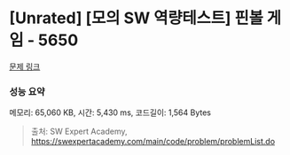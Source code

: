 # [Unrated] [모의 SW 역량테스트] 핀볼 게임 - 5650 

[문제 링크](https://swexpertacademy.com/main/code/problem/problemDetail.do?contestProbId=AWXRF8s6ezEDFAUo) 

### 성능 요약

메모리: 65,060 KB, 시간: 5,430 ms, 코드길이: 1,564 Bytes



> 출처: SW Expert Academy, https://swexpertacademy.com/main/code/problem/problemList.do